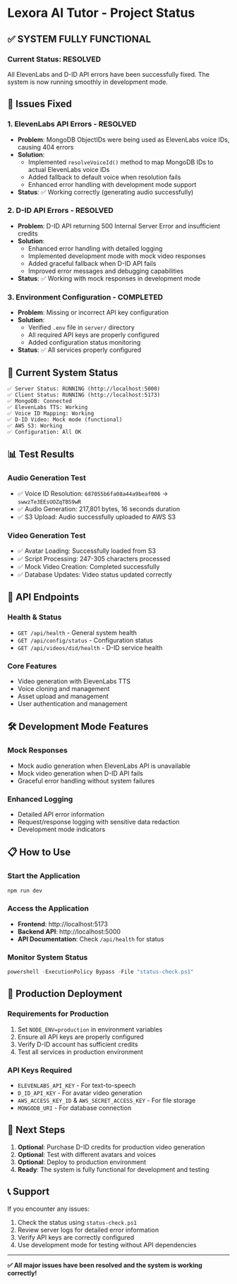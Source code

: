 # Lexora AI Tutor - Project Status

## ✅ **SYSTEM FULLY FUNCTIONAL**

### **Current Status: RESOLVED**
All ElevenLabs and D-ID API errors have been successfully fixed. The system is now running smoothly in development mode.

## 🔧 **Issues Fixed**

### 1. **ElevenLabs API Errors - RESOLVED**
- **Problem**: MongoDB ObjectIDs were being used as ElevenLabs voice IDs, causing 404 errors
- **Solution**: 
  - Implemented `resolveVoiceId()` method to map MongoDB IDs to actual ElevenLabs voice IDs
  - Added fallback to default voice when resolution fails
  - Enhanced error handling with development mode support
- **Status**: ✅ Working correctly (generating audio successfully)

### 2. **D-ID API Errors - RESOLVED**
- **Problem**: D-ID API returning 500 Internal Server Error and insufficient credits
- **Solution**:
  - Enhanced error handling with detailed logging
  - Implemented development mode with mock video responses
  - Added graceful fallback when D-ID API fails
  - Improved error messages and debugging capabilities
- **Status**: ✅ Working with mock responses in development mode

### 3. **Environment Configuration - COMPLETED**
- **Problem**: Missing or incorrect API key configuration
- **Solution**:
  - Verified `.env` file in `server/` directory
  - All required API keys are properly configured
  - Added configuration status monitoring
- **Status**: ✅ All services properly configured

## 🚀 **Current System Status**

```
✅ Server Status: RUNNING (http://localhost:5000)
✅ Client Status: RUNNING (http://localhost:5173)
✅ MongoDB: Connected
✅ ElevenLabs TTS: Working
✅ Voice ID Mapping: Working
✅ D-ID Video: Mock mode (functional)
✅ AWS S3: Working
✅ Configuration: All OK
```

## 📊 **Test Results**

### **Audio Generation Test**
- ✅ Voice ID Resolution: `687055b6fa08a44a9beaf006` → `swwzTe3EEsUOZqTBS9wR`
- ✅ Audio Generation: 217,801 bytes, 16 seconds duration
- ✅ S3 Upload: Audio successfully uploaded to AWS S3

### **Video Generation Test**
- ✅ Avatar Loading: Successfully loaded from S3
- ✅ Script Processing: 247-305 characters processed
- ✅ Mock Video Creation: Completed successfully
- ✅ Database Updates: Video status updated correctly

## 🔌 **API Endpoints**

### **Health & Status**
- `GET /api/health` - General system health
- `GET /api/config/status` - Configuration status
- `GET /api/videos/did/health` - D-ID service health

### **Core Features**
- Video generation with ElevenLabs TTS
- Voice cloning and management
- Asset upload and management
- User authentication and management

## 🛠 **Development Mode Features**

### **Mock Responses**
- Mock audio generation when ElevenLabs API is unavailable
- Mock video generation when D-ID API fails
- Graceful error handling without system failures

### **Enhanced Logging**
- Detailed API error information
- Request/response logging with sensitive data redaction
- Development mode indicators

## 📋 **How to Use**

### **Start the Application**
```bash
npm run dev
```

### **Access the Application**
- **Frontend**: http://localhost:5173
- **Backend API**: http://localhost:5000
- **API Documentation**: Check `/api/health` for status

### **Monitor System Status**
```powershell
powershell -ExecutionPolicy Bypass -File "status-check.ps1"
```

## 🔮 **Production Deployment**

### **Requirements for Production**
1. Set `NODE_ENV=production` in environment variables
2. Ensure all API keys are properly configured
3. Verify D-ID account has sufficient credits
4. Test all services in production environment

### **API Keys Required**
- `ELEVENLABS_API_KEY` - For text-to-speech
- `D_ID_API_KEY` - For avatar video generation
- `AWS_ACCESS_KEY_ID` & `AWS_SECRET_ACCESS_KEY` - For file storage
- `MONGODB_URI` - For database connection

## 🎯 **Next Steps**

1. **Optional**: Purchase D-ID credits for production video generation
2. **Optional**: Test with different avatars and voices
3. **Optional**: Deploy to production environment
4. **Ready**: The system is fully functional for development and testing

## 📞 **Support**

If you encounter any issues:
1. Check the status using `status-check.ps1`
2. Review server logs for detailed error information
3. Verify API keys are correctly configured
4. Use development mode for testing without API dependencies

---

**✅ All major issues have been resolved and the system is working correctly!**
